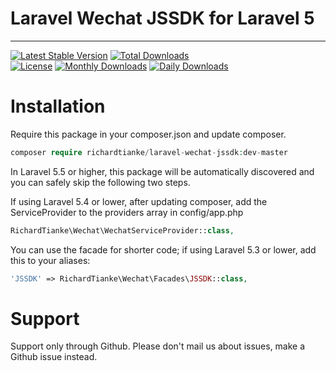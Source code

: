 # Laravel Wechat JSSDK for Laravel 5


---

[![Latest Stable Version](https://poser.pugx.org/maatwebsite/excel/v/stable.png)](https://packagist.org/packages/richardtianke/laravel-wechat-jssdk) 
[![Total Downloads](https://poser.pugx.org/maatwebsite/excel/downloads.png)](https://packagist.org/packages/richardtianke/laravel-wechat-jssdk)  
[![License](https://poser.pugx.org/maatwebsite/excel/license.png)](https://packagist.org/packages/richardtianke/laravel-wechat-jssdk)
[![Monthly Downloads](https://poser.pugx.org/maatwebsite/excel/d/monthly.png)](https://packagist.org/packages/richardtianke/laravel-wechat-jssdk)
[![Daily Downloads](https://poser.pugx.org/maatwebsite/excel/d/daily.png)](https://packagist.org/packages/richardtianke/laravel-wechat-jssdk)

# Installation
Require this package in your composer.json and update composer. 

```php
composer require richardtianke/laravel-wechat-jssdk:dev-master
```

In Laravel 5.5 or higher, this package will be automatically discovered and you can safely skip the following two steps.

If using Laravel 5.4 or lower, after updating composer, add the ServiceProvider to the providers array in config/app.php

```php
RichardTianke\Wechat\WechatServiceProvider::class,
```


You can use the facade for shorter code; if using Laravel 5.3 or lower, add this to your aliases:
```php
'JSSDK' => RichardTianke\Wechat\Facades\JSSDK::class,
```

# Support
Support only through Github. Please don't mail us about issues, make a Github issue instead.